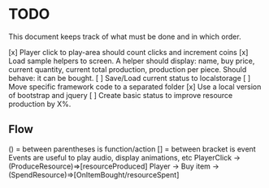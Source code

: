 # TODO

This document keeps track of what must be done and in which order.

[x] Player click to play-area should count clicks and increment coins
[x] Load sample helpers to screen. A helper should display: name, buy price, current quantity, current total production, production per piece. Should behave: it can be bought.
[ ] Save/Load current status to localstorage
[ ] Move specific framework code to a separated folder
[x] Use a local version of bootstrap and jquery
[ ] Create basic status to improve resource production by X%.

## Flow
() = between parentheses is function/action
[] = between bracket is event 
Events are useful to play audio, display animations, etc
PlayerClick -> (ProduceResource)=>[resourceProduced]
Player -> Buy item -> (SpendResource)=>[OnItemBought/resourceSpent]